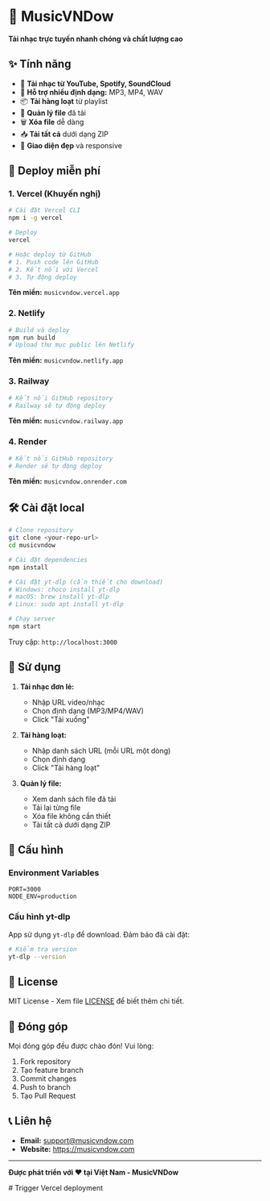 # 🎵 MusicVNDow

**Tải nhạc trực tuyến nhanh chóng và chất lượng cao**

## ✨ Tính năng

- 🎯 **Tải nhạc từ YouTube, Spotify, SoundCloud**
- 🎵 **Hỗ trợ nhiều định dạng:** MP3, MP4, WAV
- 📦 **Tải hàng loạt** từ playlist
- 📁 **Quản lý file** đã tải
- 🗑️ **Xóa file** dễ dàng
- 📥 **Tải tất cả** dưới dạng ZIP
- 🎨 **Giao diện đẹp** và responsive

## 🚀 Deploy miễn phí

### 1. Vercel (Khuyến nghị)

```bash
# Cài đặt Vercel CLI
npm i -g vercel

# Deploy
vercel

# Hoặc deploy từ GitHub
# 1. Push code lên GitHub
# 2. Kết nối với Vercel
# 3. Tự động deploy
```

**Tên miền:** `musicvndow.vercel.app`

### 2. Netlify

```bash
# Build và deploy
npm run build
# Upload thư mục public lên Netlify
```

**Tên miền:** `musicvndow.netlify.app`

### 3. Railway

```bash
# Kết nối GitHub repository
# Railway sẽ tự động deploy
```

**Tên miền:** `musicvndow.railway.app`

### 4. Render

```bash
# Kết nối GitHub repository
# Render sẽ tự động deploy
```

**Tên miền:** `musicvndow.onrender.com`

## 🛠️ Cài đặt local

```bash
# Clone repository
git clone <your-repo-url>
cd musicvndow

# Cài đặt dependencies
npm install

# Cài đặt yt-dlp (cần thiết cho download)
# Windows: choco install yt-dlp
# macOS: brew install yt-dlp
# Linux: sudo apt install yt-dlp

# Chạy server
npm start
```

Truy cập: `http://localhost:3000`

## 📱 Sử dụng

1. **Tải nhạc đơn lẻ:**
   - Nhập URL video/nhạc
   - Chọn định dạng (MP3/MP4/WAV)
   - Click "Tải xuống"

2. **Tải hàng loạt:**
   - Nhập danh sách URL (mỗi URL một dòng)
   - Chọn định dạng
   - Click "Tải hàng loạt"

3. **Quản lý file:**
   - Xem danh sách file đã tải
   - Tải lại từng file
   - Xóa file không cần thiết
   - Tải tất cả dưới dạng ZIP

## 🔧 Cấu hình

### Environment Variables

```env
PORT=3000
NODE_ENV=production
```

### Cấu hình yt-dlp

App sử dụng `yt-dlp` để download. Đảm bảo đã cài đặt:

```bash
# Kiểm tra version
yt-dlp --version
```

## 📄 License

MIT License - Xem file [LICENSE](LICENSE) để biết thêm chi tiết.

## 🤝 Đóng góp

Mọi đóng góp đều được chào đón! Vui lòng:

1. Fork repository
2. Tạo feature branch
3. Commit changes
4. Push to branch
5. Tạo Pull Request

## 📞 Liên hệ

- **Email:** support@musicvndow.com
- **Website:** https://musicvndow.com

---

**Được phát triển với ❤️ tại Việt Nam - MusicVNDow**

#   T r i g g e r   V e r c e l   d e p l o y m e n t  
 